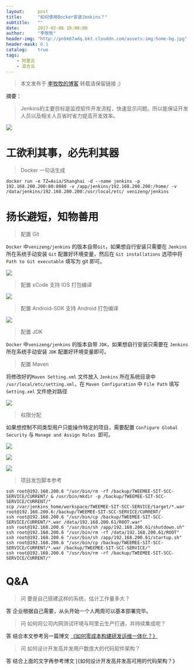 ```yaml
---
layout:     post
title:      "如何使用Docker安装Jenkins？"
subtitle:   ""
date:       2017-02-06 10:00:00
author:     "李牧牧"
header-img: "http://pnbk67adq.bkt.clouddn.com/assets:img:home-bg.jpg"
header-mask: 0.1
catalog:    true
tags:
    - 阿里云
    - 混合云
---
```


> 本文发布于 [李牧牧的博客](http://limumu.me) 转载请保留链接 ;)



摘要：

> Jenkins的主要目标是监控软件开发流程，快速显示问题。所以能保证开发人员以及相关人员省时省力提高开发效率。

![](http://pnbk67adq.bkt.clouddn.com/assets:post:img:201705171115001.png)

# 工欲利其事，必先利其器


> Docker 一句话生成

```
docker run -e TZ=Asia/Shanghai -d --name jenkins -p 192.168.200.200:80:8080 -v /app/jenkins/192.168.200.200:/home/ -v /data/jenkins/192.168.200.200:/usr/local/etc/ venizeng/jenkins
```



# 扬长避短，知物善用

> 配置 Git

`Docker` 中`venizeng/jenkins` 的版本自带`Git`，如果想自行安装只需要在 `Jenkins` 所在系统手动安装 `Git` 配置好环境变量，然后在 `Git installations` 选项中将 `Path to Git executable` 填写为 git 即可。

![](http://pnbk67adq.bkt.clouddn.com/assets:post:img:201705171650git.png)

> 配置 xCode 支持 IOS 打包编译

![](http://pnbk67adq.bkt.clouddn.com/assets:post:img:201705171650xcode.png)

> 配置 Android-SDK 支持 Android 打包编译

![](http://pnbk67adq.bkt.clouddn.com/assets:post:img:201705171650anzhuo.png)

> 配置 JDK 

`Docker` 中`venizeng/jenkins` 的版本自带 `JDK`，如果想自行安装只需要在 `Jenkins` 所在系统手动安装 `JDK` 配置好环境变量即可。

> 配置 Maven

将修改好的`Maven Setting.xml` 文件放入 `Jenkins` 所在系统目录中 `/usr/local/etc/setting.xml`，在 `Maven Configuration` 中 `File Path` 填写`Setting.xml` 文件绝对路径

![](http://pnbk67adq.bkt.clouddn.com/assets:post:img:201705171650maven.png)

> 权限分配

如果想控制不同类型用户只能操作特定的项目，需要配置 `Configure Global Security` 与 `Manage and Assign Roles `即可。

![](http://pnbk67adq.bkt.clouddn.com/assets:post:img:201705171650se1.png)

![](http://pnbk67adq.bkt.clouddn.com/assets:post:img:201705171650se2.png)

![](http://pnbk67adq.bkt.clouddn.com/assets:post:img:201705171650se3.png)

> 项目发包脚本参考

```
ssh root@192.168.200.6 "/usr/bin/rm -rf /backup/TWEEMEE-SIT-SCC-SERVICE/CURRENT/ & /usr/bin/mkdir -p /backup/TWEEMEE-SIT-SCC-SERVICE/CURRENT/"
scp /var/jenkins_home/workspace/TWEEMEE-SIT-SCC-SERVICE/target/*.war root@192.168.200.6:/backup/TWEEMEE-SIT-SCC-SERVICE/CURRENT/
ssh root@192.168.200.6 "/usr/bin/cp /backup/TWEEMEE-SIT-SCC-SERVICE/CURRENT/*.war /data/192.168.200.61/ROOT.war"
ssh root@192.168.200.6 "/usr/bin/sh /app/192.168.200.61/shutdown.sh"
ssh root@192.168.200.6 "/usr/bin/rm -rf /data/192.168.200.61/ROOT"
ssh root@192.168.200.6 "/usr/bin/sh /app/192.168.200.61/startup.sh"
ssh root@192.168.200.6 "/usr/bin/cp /backup/TWEEMEE-SIT-SCC-SERVICE/CURRENT/*.war /backup/TWEEMEE-SIT-SCC-SERVICE/"
ssh root@192.168.200.6 "/usr/bin/rm -rf /backup/TWEEMEE-SIT-SCC-SERVICE/CURRENT/"
```





# Q&A

> 问 要是自己搭建这样的系统，估计工作量多大？

答 企业根据自己需要，从头开始一个人两周可以基本部署完毕。

> 问 如何将公司内网测试环境与阿里云生产打通，并持续集成呢？

答 结合本文参考另一篇博文 [《如何零成本构建研发运维一体化？》](http://www.limumu.me/2017/02/18/create-devops-from-aliyun/ "如何零成本构建研发运维一体化？")

> 问 如何设计开发高并发用户数庞大的代码软件架构？

答 结合上面的文字再参考博文 [《如何设计开发高并发高可用的代码架构？》

